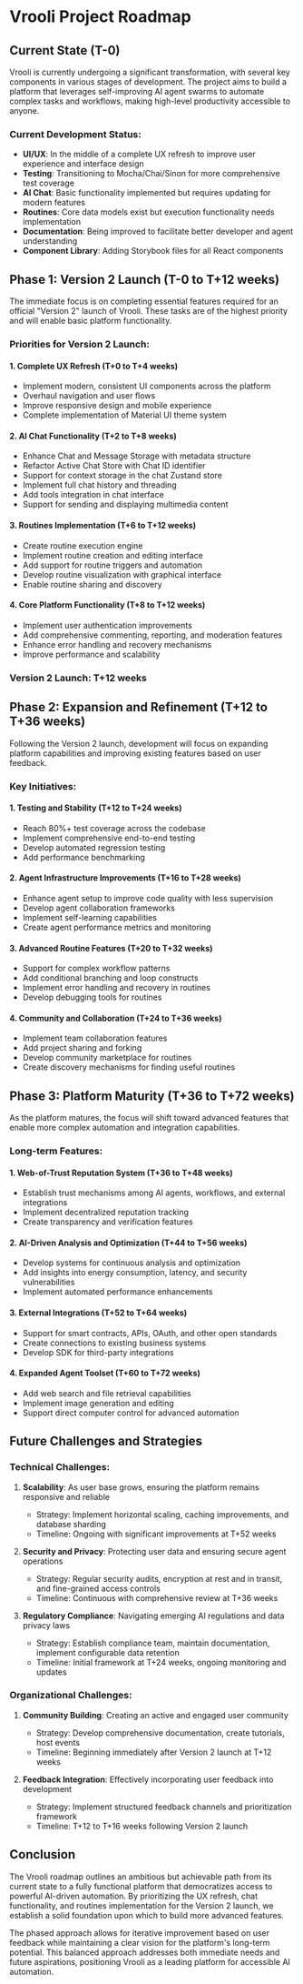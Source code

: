 # Vrooli Project Roadmap

## Current State (T-0)

Vrooli is currently undergoing a significant transformation, with several key components in various stages of development. The project aims to build a platform that leverages self-improving AI agent swarms to automate complex tasks and workflows, making high-level productivity accessible to anyone.

### Current Development Status:

- **UI/UX**: In the middle of a complete UX refresh to improve user experience and interface design
- **Testing**: Transitioning to Mocha/Chai/Sinon for more comprehensive test coverage
- **AI Chat**: Basic functionality implemented but requires updating for modern features
- **Routines**: Core data models exist but execution functionality needs implementation
- **Documentation**: Being improved to facilitate better developer and agent understanding
- **Component Library**: Adding Storybook files for all React components

## Phase 1: Version 2 Launch (T-0 to T+12 weeks)

The immediate focus is on completing essential features required for an official "Version 2" launch of Vrooli. These tasks are of the highest priority and will enable basic platform functionality.

### Priorities for Version 2 Launch:

#### 1. Complete UX Refresh (T+0 to T+4 weeks)
- Implement modern, consistent UI components across the platform
- Overhaul navigation and user flows
- Improve responsive design and mobile experience
- Complete implementation of Material UI theme system

#### 2. AI Chat Functionality (T+2 to T+8 weeks)
- Enhance Chat and Message Storage with metadata structure
- Refactor Active Chat Store with Chat ID identifier
- Support for context storage in the chat Zustand store
- Implement full chat history and threading
- Add tools integration in chat interface
- Support for sending and displaying multimedia content

#### 3. Routines Implementation (T+6 to T+12 weeks)
- Create routine execution engine
- Implement routine creation and editing interface
- Add support for routine triggers and automation
- Develop routine visualization with graphical interface
- Enable routine sharing and discovery

#### 4. Core Platform Functionality (T+8 to T+12 weeks)
- Implement user authentication improvements
- Add comprehensive commenting, reporting, and moderation features
- Enhance error handling and recovery mechanisms
- Improve performance and scalability

### Version 2 Launch: T+12 weeks

## Phase 2: Expansion and Refinement (T+12 to T+36 weeks)

Following the Version 2 launch, development will focus on expanding platform capabilities and improving existing features based on user feedback.

### Key Initiatives:

#### 1. Testing and Stability (T+12 to T+24 weeks)
- Reach 80%+ test coverage across the codebase
- Implement comprehensive end-to-end testing
- Develop automated regression testing
- Add performance benchmarking

#### 2. Agent Infrastructure Improvements (T+16 to T+28 weeks)
- Enhance agent setup to improve code quality with less supervision
- Develop agent collaboration frameworks
- Implement self-learning capabilities
- Create agent performance metrics and monitoring

#### 3. Advanced Routine Features (T+20 to T+32 weeks)
- Support for complex workflow patterns
- Add conditional branching and loop constructs
- Implement error handling and recovery in routines
- Develop debugging tools for routines

#### 4. Community and Collaboration (T+24 to T+36 weeks)
- Implement team collaboration features
- Add project sharing and forking
- Develop community marketplace for routines
- Create discovery mechanisms for finding useful routines

## Phase 3: Platform Maturity (T+36 to T+72 weeks)

As the platform matures, the focus will shift toward advanced features that enable more complex automation and integration capabilities.

### Long-term Features:

#### 1. Web-of-Trust Reputation System (T+36 to T+48 weeks)
- Establish trust mechanisms among AI agents, workflows, and external integrations
- Implement decentralized reputation tracking
- Create transparency and verification features

#### 2. AI-Driven Analysis and Optimization (T+44 to T+56 weeks)
- Develop systems for continuous analysis and optimization
- Add insights into energy consumption, latency, and security vulnerabilities
- Implement automated performance enhancements

#### 3. External Integrations (T+52 to T+64 weeks)
- Support for smart contracts, APIs, OAuth, and other open standards
- Create connections to existing business systems
- Develop SDK for third-party integrations

#### 4. Expanded Agent Toolset (T+60 to T+72 weeks)
- Add web search and file retrieval capabilities
- Implement image generation and editing
- Support direct computer control for advanced automation

## Future Challenges and Strategies

### Technical Challenges:

1. **Scalability**: As user base grows, ensuring the platform remains responsive and reliable
   - Strategy: Implement horizontal scaling, caching improvements, and database sharding
   - Timeline: Ongoing with significant improvements at T+52 weeks

2. **Security and Privacy**: Protecting user data and ensuring secure agent operations
   - Strategy: Regular security audits, encryption at rest and in transit, and fine-grained access controls
   - Timeline: Continuous with comprehensive review at T+36 weeks

3. **Regulatory Compliance**: Navigating emerging AI regulations and data privacy laws
   - Strategy: Establish compliance team, maintain documentation, implement configurable data retention
   - Timeline: Initial framework at T+24 weeks, ongoing monitoring and updates

### Organizational Challenges:

1. **Community Building**: Creating an active and engaged user community
   - Strategy: Develop comprehensive documentation, create tutorials, host events
   - Timeline: Beginning immediately after Version 2 launch at T+12 weeks

2. **Feedback Integration**: Effectively incorporating user feedback into development
   - Strategy: Implement structured feedback channels and prioritization framework
   - Timeline: T+12 to T+16 weeks following Version 2 launch

## Conclusion

The Vrooli roadmap outlines an ambitious but achievable path from its current state to a fully functional platform that democratizes access to powerful AI-driven automation. By prioritizing the UX refresh, chat functionality, and routines implementation for the Version 2 launch, we establish a solid foundation upon which to build more advanced features.

The phased approach allows for iterative improvement based on user feedback while maintaining a clear vision for the platform's long-term potential. This balanced approach addresses both immediate needs and future aspirations, positioning Vrooli as a leading platform for accessible AI automation.